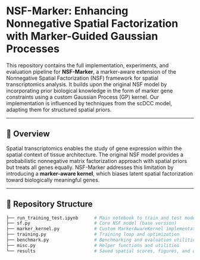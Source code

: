 # NSF-Marker: Enhancing Nonnegative Spatial Factorization with Marker-Guided Gaussian Processes

This repository contains the full implementation, experiments, and evaluation pipeline for **NSF-Marker**, a marker-aware extension of the Nonnegative Spatial Factorization (NSF) framework for spatial transcriptomics analysis. It builds upon the original NSF model by incorporating prior biological knowledge in the form of marker gene constraints using a custom Gaussian Process (GP) kernel. Our implementation is influenced by techniques from the scDCC model, adapting them for structured spatial priors.

---

## 🧬 Overview

Spatial transcriptomics enables the study of gene expression within the spatial context of tissue architecture. The original NSF model provides a probabilistic nonnegative matrix factorization approach with spatial priors but treats all genes equally. NSF-Marker addresses this limitation by introducing a **marker-aware kernel**, which biases latent spatial factorization toward biologically meaningful genes.

---

## 📁 Repository Structure

```bash
├── run_training_test.ipynb      # Main notebook to train and test models
├── sf.py                        # Core NSF model (base version)
├── marker_kernel.py             # Custom MarkerAwareKernel implementation
├── training.py                  # Training loop and optimization
├── benchmark.py                 # Benchmarking and evaluation utilities
├── misc.py                      # Helper functions and utilities
└── results                      # Saved spatial scores, figures, and comparisons
